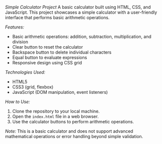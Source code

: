 *Simple Calculator Project*
A basic calculator built using HTML, CSS, and JavaScript. This project showcases a simple calculator with a user-friendly interface that performs basic arithmetic operations.

*Features:*
- Basic arithmetic operations: addition, subtraction, multiplication, and division
- Clear button to reset the calculator
- Backspace button to delete individual characters
- Equal button to evaluate expressions
- Responsive design using CSS grid

*Technologies Used:*
- HTML5
- CSS3 (grid, flexbox)
- JavaScript (DOM manipulation, event listeners)

*How to Use:*
1. Clone the repository to your local machine.
2. Open the `index.html` file in a web browser.
3. Use the calculator buttons to perform arithmetic operations.

*Note:*
This is a basic calculator and does not support advanced mathematical operations or error handling beyond simple validation.
